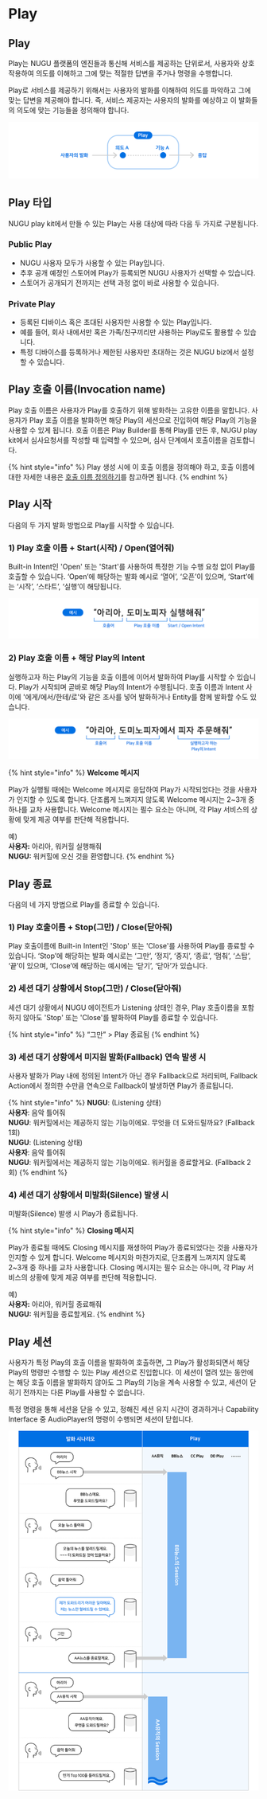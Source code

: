 # Play

## Play

Play는 NUGU 플랫폼의 엔진들과 통신해 서비스를 제공하는 단위로서, 사용자와 상호 작용하여 의도를 이해하고 그에 맞는 적절한 답변을 주거나 명령을 수행합니다.

Play로 서비스를 제공하기 위해서는 사용자의 발화를 이해하여 의도를 파악하고 그에 맞는 답변을 제공해야 합니다. 즉, 서비스 제공자는 사용자의 발화를 예상하고 이 발화들의 의도에 맞는 기능들을 정의해야 합니다.

![](../../../.gitbook/assets/assets_ch1_111_01-1%20%282%29%20%282%29%20%282%29%20%283%29%20%283%29%20%283%29.png)

## Play 타입

NUGU play kit에서 만들 수 있는 Play는 사용 대상에 따라 다음 두 가지로 구분됩니다.

### Public Play

* NUGU 사용자 모두가 사용할 수 있는 Play입니다.
* 추후 공개 예정인 스토어에 Play가 등록되면 NUGU 사용자가 선택할 수 있습니다.
* 스토어가 공개되기 전까지는 선택 과정 없이 바로 사용할 수 있습니다.

### Private Play

* 등록된 디바이스 혹은 초대된 사용자만 사용할 수 있는 Play입니다.
* 예를 들어, 회사 내에서만 혹은 가족/친구끼리만 사용하는 Play로도 활용할 수 있습니다.
* 특정 디바이스를 등록하거나 제한된 사용자만 초대하는 것은 NUGU biz에서 설정할 수 있습니다.

## Play 호출 이름\(Invocation name\)

Play 호출 이름은 사용자가 Play를 호출하기 위해 발화하는 고유한 이름을 말합니다. 사용자가 Play 호출 이름을 발화하면 해당 Play의 세션으로 진입하여 해당 Play의 기능을 사용할 수 있게 됩니다. 호출 이름은 Play Builder를 통해 Play를 만든 후, NUGU play kit에서 심사요청서를 작성할 때 입력할 수 있으며, 심사 단계에서 호출이름을 검토합니다.

{% hint style="info" %}
Play 생성 시에 이 호출 이름을 정의해야 하고, 호출 이름에 대한 자세한 내용은 [호출 이름 정의하기](../../play-registration-and-review/register-a-play.md#define-an-invocation-name)를 참고하면 됩니다.
{% endhint %}

## Play 시작

다음의 두 가지 발화 방법으로 Play를 시작할 수 있습니다.

### 1\) Play 호출 이름 + Start\(시작\) / Open\(열어줘\)

Built-in Intent인 'Open' 또는 'Start'를 사용하여 특정한 기능 수행 요청 없이 Play를 호출할 수 있습니다. ‘Open’에 해당하는 발화 예시로 ‘열어’, ‘오픈’이 있으며, ‘Start’에는 ‘시작’, ‘스타트’, ‘실행’이 해당됩니다.

![](../../../.gitbook/assets/assets_ch1_111_03-1%20%282%29%20%282%29%20%282%29%20%283%29%20%283%29%20%283%29%20%281%29.png)

### 2\) Play 호출 이름 + 해당 Play의 Intent

실행하고자 하는 Play의 기능을 호출 이름에 이어서 발화하여 Play를 시작할 수 있습니다. Play가 시작되며 곧바로 해당 Play의 Intent가 수행됩니다. 호출 이름과 Intent 사이에 '에게/에서/한테/로'와 같은 조사를 넣어 발화하거나 Entity를 함께 발화할 수도 있습니다.

![](../../../.gitbook/assets/assets_ch1_111_04.png)

{% hint style="info" %}
**Welcome 메시지**

Play가 실행될 때에는 Welcome 메시지로 응답하여 Play가 시작되었다는 것을 사용자가 인지할 수 있도록 합니다. 단조롭게 느껴지지 않도록 Welcome 메시지는 2~3개 중 하나를 교차 사용합니다. Welcome 메시지는 필수 요소는 아니며, 각 Play 서비스의 상황에 맞게 제공 여부를 판단해 적용합니다.

예\)  
**사용자:** 아리아, 워커힐 실행해줘  
**NUGU:** 워커힐에 오신 것을 환영합니다.
{% endhint %}

## Play 종료

다음의 네 가지 방법으로 Play를 종료할 수 있습니다.

### 1\) Play 호출이름 + Stop\(그만\) / Close\(닫아줘\)

Play 호출이름에 Built-in Intent인 'Stop' 또는 'Close'를 사용하여 Play를 종료할 수 있습니다. ‘Stop’에 해당하는 발화 예시로는 ‘그만’, ‘정지’, ‘중지’, ‘종료’, ‘멈춰’, ‘스탑’, ‘끝’이 있으며, ‘Close’에 해당하는 예시에는 ‘닫기’, ‘닫아’가 있습니다.

### 2\) 세션 대기 상황에서 Stop\(그만\) / Close\(닫아줘\)

세션 대기 상황에서 NUGU 에이전트가 Listening 상태인 경우, Play 호출이름을 포함하지 않아도 'Stop' 또는 'Close'를 발화하여 Play를 종료할 수 있습니다.

{% hint style="info" %}
“그만” &gt; Play 종료됨
{% endhint %}

### 3\) 세션 대기 상황에서 미지원 발화\(Fallback\) 연속 발생 시

사용자 발화가 Play 내에 정의된 Intent가 아닌 경우 Fallback으로 처리되며, Fallback Action에서 정의한 수만큼 연속으로 Fallback이 발생하면 Play가 종료됩니다.

{% hint style="info" %}
**NUGU**: \(Listening 상태\)  
**사용자**: 음악 틀어줘  
**NUGU**: 워커힐에서는 제공하지 않는 기능이에요. 무엇을 더 도와드릴까요? \(Fallback 1회\)  
**NUGU**: \(Listening 상태\)  
**사용자**: 음악 틀어줘  
**NUGU**: 워커힐에서는 제공하지 않는 기능이에요. 워커힐을 종료할게요. \(Fallback 2회\)
{% endhint %}

### 4\) 세션 대기 상황에서 미발화\(Silence\) 발생 시

미발화\(Silence\) 발생 시 Play가 종료됩니다.

{% hint style="info" %}
**Closing 메시지**

Play가 종료될 때에도 Closing 메시지를 재생하여 Play가 종료되었다는 것을 사용자가 인지할 수 있게 합니다. Welcome 메시지와 마찬가지로, 단조롭게 느껴지지 않도록 2~3개 중 하나를 교차 사용합니다. Closing 메시지는 필수 요소는 아니며, 각 Play 서비스의 상황에 맞게 제공 여부를 판단해 적용합니다.

예\)  
**사용자:** 아리아, 워커힐 종료해줘  
**NUGU:** 워커힐을 종료할게요.
{% endhint %}

## Play 세션

사용자가 특정 Play의 호출 이름을 발화하여 호출하면, 그 Play가 활성화되면서 해당 Play의 명령만 수행할 수 있는 Play 세션으로 진입합니다. 이 세션이 열려 있는 동안에는 해당 호출 이름을 발화하지 않아도 그 Play의 기능을 계속 사용할 수 있고, 세션이 닫히기 전까지는 다른 Play를 사용할 수 없습니다.

특정 명령을 통해 세션을 닫을 수 있고, 정해진 세션 유지 시간이 경과하거나 Capability Interface 중 AudioPlayer의 명령이 수행되면 세션이 닫힙니다.

![](../../../.gitbook/assets/assets_ch1_111_02%20%281%29.png)

